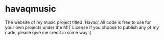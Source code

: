 # havaqmusic
The website of my music project titled 'Havaq'
All code is free to use for your own projects under the MIT License
If you choose to publish any of my code, please give me credit in some way :)
